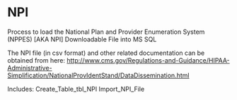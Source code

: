 NPI
===

Process to load the National Plan and Provider Enumeration System (NPPES) [AKA NPI] Downloadable File into MS SQL

The NPI file (in csv format) and other related documentation can be obtained from here:
http://www.cms.gov/Regulations-and-Guidance/HIPAA-Administrative-Simplification/NationalProvIdentStand/DataDissemination.html



Includes:
Create_Table_tbl_NPI
Import_NPI_File
